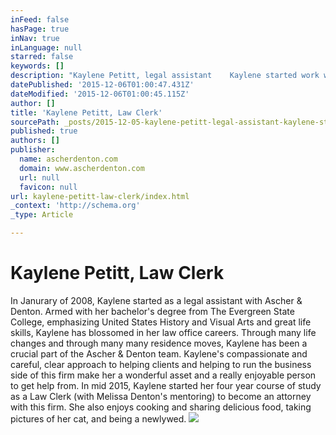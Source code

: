 ```yaml
---
inFeed: false
hasPage: true
inNav: true
inLanguage: null
starred: false
keywords: []
description: "Kaylene Petitt, legal assistant    Kaylene started work with Ascher & Denton in January of 2008, after finishing her bachelor's degree at The Evergreen State Co"
datePublished: '2015-12-06T01:00:47.431Z'
dateModified: '2015-12-06T01:00:45.115Z'
author: []
title: 'Kaylene Petitt, Law Clerk'
sourcePath: _posts/2015-12-05-kaylene-petitt-legal-assistant-kaylene-started-work-with.md
published: true
authors: []
publisher:
  name: ascherdenton.com
  domain: www.ascherdenton.com
  url: null
  favicon: null
url: kaylene-petitt-law-clerk/index.html
_context: 'http://schema.org'
_type: Article

---
```

# **Kaylene Petitt, Law Clerk**

In Janurary of 2008, Kaylene started as a legal assistant with Ascher & Denton. Armed with her bachelor's degree from The Evergreen State College, emphasizing United States History and Visual Arts and great life skills, Kaylene has blossomed in her law office careers.  Through many life changes and through many many residence moves, Kaylene has been a crucial part of the Ascher & Denton team. Kaylene's compassionate and careful, clear approach to helping clients and helping to run the business side of this firm make her a wonderful asset and a really enjoyable person to get help from. In mid 2015, Kaylene started her four year course of study as a Law Clerk (with Melissa Denton's mentoring) to become an attorney with this firm. She also enjoys cooking and sharing delicious food, taking pictures of her cat, and being a newlywed.
![](https://the-grid-user-content.s3-us-west-2.amazonaws.com/8326c930-08b2-40d9-bc87-7689393b608f.jpg)